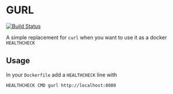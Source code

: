 # GURL
[![Build Status](https://travis-ci.org/pmenglund/gurl.svg?branch=master)](https://travis-ci.org/pmenglund/gurl)

A simple replacement for `curl` when you want to use it as a docker `HEALTHCHECK`

## Usage

In your `Dockerfile` add a `HEALTHCHECK` line with

    HEALTHCHECK CMD gurl http://localhost:8080
